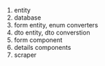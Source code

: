 1. entity
2. database
3. form entity, enum converters
4. dto entity, dto converstion
5. form component
6. details components
7. scraper
